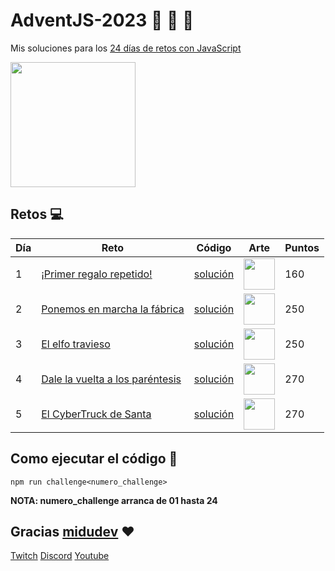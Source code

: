 # AdventJS-2023 :santa: :christmas_tree: :bell:

Mis soluciones para los [24 días de retos con JavaScript](https://adventjs.dev/)

<img src="https://github.com/wayaba/adventJS-2023/assets/37515166/02d66832-bb18-4176-927a-383aa5c97ecc" height="200" />

## Retos :computer:

| Día | Reto                                                                                     | Código                           | Arte                                                                                                                                       | Puntos |
| --- | ---------------------------------------------------------------------------------------- | -------------------------------- | ------------------------------------------------------------------------------------------------------------------------------------------ | ------ |
| 1   | [¡Primer regalo repetido!](https://adventjs.dev/es/challenges/2023/1) | [solución](./src/challenge01.js) | <img src="https://github.com/wayaba/adventJS-2023/assets/37515166/8505170f-9a56-4b35-92af-25eb8f3dd608" width="50" height="50" /> | 160    |
| 2   | [Ponemos en marcha la fábrica](https://adventjs.dev/es/challenges/2023/2) | [solución](./src/challenge02.js) | <img src="https://github.com/wayaba/adventJS-2023/assets/37515166/206fd24b-0a0f-4e49-a3b4-6ba28fe45873" width="50" height="50" /> | 250    |
| 3   | [El elfo travieso](https://adventjs.dev/es/challenges/2023/3) | [solución](./src/challenge03.js) | <img src="https://github.com/wayaba/adventJS-2023/assets/37515166/8c35cc5b-b1d0-449b-b751-c2246a567534" width="50" height="50" /> | 250    |
| 4   | [Dale la vuelta a los paréntesis](https://adventjs.dev/es/challenges/2023/4) | [solución](./src/challenge04.js) | <img src="https://github.com/wayaba/adventJS-2023/assets/37515166/2024bc98-857a-48ac-a0ca-9c5b42ae9f20" width="50" height="50" /> | 270    |
| 5   | [El CyberTruck de Santa](https://adventjs.dev/es/challenges/2023/5) | [solución](./src/challenge05.js) | <img src="https://github.com/wayaba/adventJS-2023/assets/37515166/2024bc98-857a-48ac-a0ca-9c5b42ae9f20" width="50" height="50" /> | 270    |


## Como ejecutar el código :running:

```
npm run challenge<numero_challenge>
```

**NOTA: numero_challenge arranca de 01 hasta 24**

## Gracias [midudev](https://twitter.com/midudev) :heart:

[Twitch](https://twitch.tv/midudev) [Discord](https://discord.gg/midudev) [Youtube](https://youtube.com/midudev)
